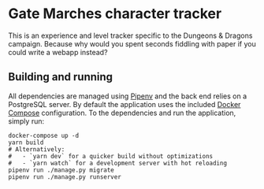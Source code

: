 # Gate Marches character tracker

This is an experience and level tracker specific to the Dungeons & Dragons
campaign. Because why would you spent seconds fiddling with paper if you could
write a webapp instead?

## Building and running

All dependencies are managed using
[Pipenv](https://pipenv.readthedocs.io/en/latest/) and the back end relies on a
PostgreSQL server. By default the application uses the included [Docker
Compose](https://docs.docker.com/compose/) configuration. To the dependencies
and run the application, simply run:

```shell
docker-compose up -d
yarn build
# Alternatively:
#   - `yarn dev` for a quicker build without optimizations
#   - `yarn watch` for a development server with hot reloading
pipenv run ./manage.py migrate
pipenv run ./manage.py runserver
```
